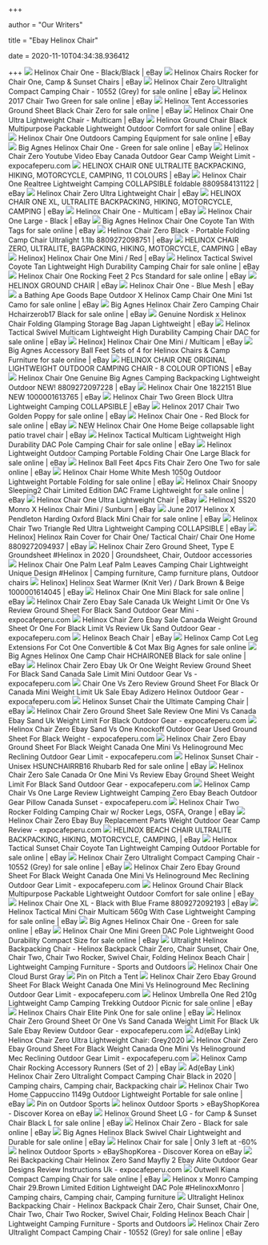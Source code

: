 +++
        
author = "Our Writers"
        
title = "Ebay Helinox Chair"
        
date = 2020-11-10T04:34:38.936412
        
+++
[ ![](https://i.ebayimg.com/images/g/R9AAAOSwFnVetjew/s-l300.jpg)](https://i.ebayimg.com/images/g/R9AAAOSwFnVetjew/s-l300.jpg) Helinox Chair One - Black/Black | eBay
[ ![](https://i.ebayimg.com/images/g/y08AAOSwTm1drYRV/s-l300.png)](https://i.ebayimg.com/images/g/y08AAOSwTm1drYRV/s-l300.png) Helinox Chairs Rocker for Chair One, Camp & Sunset Chairs | eBay
[ ![](https://i.ebayimg.com/images/g/ZygAAOSwVc9eSm9q/s-l640.jpg)](https://i.ebayimg.com/images/g/ZygAAOSwVc9eSm9q/s-l640.jpg) Helinox Chair Zero Ultralight Compact Camping Chair - 10552 (Grey) for sale  online | eBay
[ ![](https://i.ebayimg.com/images/g/eFwAAOSw6SNd9XHn/s-l640.jpg)](https://i.ebayimg.com/images/g/eFwAAOSw6SNd9XHn/s-l640.jpg) Helinox 2017 Chair Two Green for sale online | eBay
[ ![](https://i.ebayimg.com/images/g/AacAAOSw9RZd~G-1/s-l1600.png)](https://i.ebayimg.com/images/g/AacAAOSw9RZd~G-1/s-l1600.png) Helinox Tent Accessories Ground Sheet Black Chair Zero for sale online |  eBay
[ ![](https://i.ebayimg.com/images/g/o80AAOSwArNfR8BA/s-l300.png)](https://i.ebayimg.com/images/g/o80AAOSwArNfR8BA/s-l300.png) Helinox Chair One Ultra Lightweight Chair - Multicam | eBay
[ ![](https://i.ebayimg.com/images/g/R8EAAOSwj0tfnf0M/s-l1600.jpg)](https://i.ebayimg.com/images/g/R8EAAOSwj0tfnf0M/s-l1600.jpg) Helinox Ground Chair Black Multipurpose Packable Lightweight Outdoor  Comfort for sale online | eBay
[ ![](https://i.ebayimg.com/images/g/tY4AAOSwPz1eqM4x/s-l640.jpg)](https://i.ebayimg.com/images/g/tY4AAOSwPz1eqM4x/s-l640.jpg) Helinox Chair One Outdoors Camping Equipment for sale online | eBay
[ ![](https://i.ebayimg.com/images/g/4XkAAOSwf9RflIDm/s-l640.jpg)](https://i.ebayimg.com/images/g/4XkAAOSwf9RflIDm/s-l640.jpg) Big Agnes Helinox Chair One - Green for sale online | eBay
[ ![](https://www.expocafeperu.com/w/2020/02/helinox-chair-zero-youtube-helinox-chair-zero-video-helinox-chair-zero-ebay-helinox-chair-zero-canada.jpg)](https://www.expocafeperu.com/w/2020/02/helinox-chair-zero-youtube-helinox-chair-zero-video-helinox-chair-zero-ebay-helinox-chair-zero-canada.jpg) Helinox Chair Zero Youtube Video Ebay Canada Outdoor Gear Camp Weight Limit  - expocafeperu.com
[ ![](https://i.ebayimg.com/images/g/bE8AAOxyRNJSoIz9/s-l300.jpg)](https://i.ebayimg.com/images/g/bE8AAOxyRNJSoIz9/s-l300.jpg) HELINOX CHAIR ONE ULTRALITE BACKPACKING, HIKING, MOTORCYCLE, CAMPING, 11  COLOURS | eBay
[ ![](https://i.ebayimg.com/images/g/yrkAAOSwIRhfBAdp/s-l300.jpg)](https://i.ebayimg.com/images/g/yrkAAOSwIRhfBAdp/s-l300.jpg) Helinox Chair One Realtree Lightweight Camping COLLAPSIBLE foldable  8809584131122 | eBay
[ ![](https://i.ebayimg.com/images/g/SZYAAOSw3uxfZKvR/s-l400.png)](https://i.ebayimg.com/images/g/SZYAAOSw3uxfZKvR/s-l400.png) Helinox Chair Zero Ultra Lightweight Chair | eBay
[ ![](https://i.ebayimg.com/images/g/iHkAAOSwzbdbR2KL/s-l300.jpg)](https://i.ebayimg.com/images/g/iHkAAOSwzbdbR2KL/s-l300.jpg) HELINOX CHAIR ONE XL, ULTRALITE BACKPACKING, HIKING, MOTORCYCLE, CAMPING |  eBay
[ ![](https://i.ebayimg.com/images/g/TqcAAOSw0zpfVqrn/s-l300.jpg)](https://i.ebayimg.com/images/g/TqcAAOSw0zpfVqrn/s-l300.jpg) Helinox Chair One - Multicam | eBay
[ ![](https://i.ebayimg.com/images/g/G0IAAOSwMltfVsMr/s-l400.jpg)](https://i.ebayimg.com/images/g/G0IAAOSwMltfVsMr/s-l400.jpg) Helinox Chair One Large - Black | eBay
[ ![](https://i.ebayimg.com/images/g/f00AAOSw7TReM2B~/s-l640.jpg)](https://i.ebayimg.com/images/g/f00AAOSw7TReM2B~/s-l640.jpg) Big Agnes Helinox Chair One Coyote Tan With Tags for sale online | eBay
[ ![](https://i.ebayimg.com/images/g/8kcAAOSwAPVeciPK/s-l300.jpg)](https://i.ebayimg.com/images/g/8kcAAOSwAPVeciPK/s-l300.jpg) Helinox Chair Zero Black - Portable Folding Camp Chair Ultralight 1.1lb  8809272098751 | eBay
[ ![](https://i.ebayimg.com/images/g/zIAAAOSwc~NbSHqM/s-l300.jpg)](https://i.ebayimg.com/images/g/zIAAAOSwc~NbSHqM/s-l300.jpg) HELINOX CHAIR ZERO, ULTRALITE, BAGPACKING, HIKING, MOTORCYCLE, CAMPING |  eBay
[ ![](https://i.ebayimg.com/images/g/-3QAAOSwRKRfWco8/s-l300.jpg)](https://i.ebayimg.com/images/g/-3QAAOSwRKRfWco8/s-l300.jpg) Helinox] Helinox Chair One Mini / Red | eBay
[ ![](https://i.ebayimg.com/images/g/Xo0AAOSwM5lfIMbu/s-l640.jpg)](https://i.ebayimg.com/images/g/Xo0AAOSwM5lfIMbu/s-l640.jpg) Helinox Tactical Swivel Coyote Tan Lightweight High Durability Camping Chair  for sale online | eBay
[ ![](https://i.ebayimg.com/images/g/6uYAAOSwYSFeTaSA/s-l640.png)](https://i.ebayimg.com/images/g/6uYAAOSwYSFeTaSA/s-l640.png) Helinox Chair One Rocking Feet 2 Pcs Standard for sale online | eBay
[ ![](https://i.ebayimg.com/images/g/J-YAAOSw5P9drZdY/s-l300.jpg)](https://i.ebayimg.com/images/g/J-YAAOSw5P9drZdY/s-l300.jpg) HELINOX GROUND CHAIR | eBay
[ ![](https://i.ebayimg.com/images/g/5lYAAOSw8o5fVsHW/s-l300.jpg)](https://i.ebayimg.com/images/g/5lYAAOSw8o5fVsHW/s-l300.jpg) Helinox Chair One - Blue Mesh | eBay
[ ![](https://i.ebayimg.com/images/g/vJ0AAOSwlGpeTYzE/s-l640.jpg)](https://i.ebayimg.com/images/g/vJ0AAOSwlGpeTYzE/s-l640.jpg) a Bathing Ape Goods Bape Outdoor X Helinox Camp Chair One Mini 1st Camo for  sale online | eBay
[ ![](https://i.ebayimg.com/images/g/XMgAAOSwIW1fIh6t/s-l640.jpg)](https://i.ebayimg.com/images/g/XMgAAOSwIW1fIh6t/s-l640.jpg) Big Agnes Helinox Chair Zero Camping Chair Hchairzerob17 Black for sale  online | eBay
[ ![](https://i.ebayimg.com/images/g/iCEAAOSwYHZfESy~/s-l300.jpg)](https://i.ebayimg.com/images/g/iCEAAOSwYHZfESy~/s-l300.jpg) Genuine Nordisk x Helinox Chair Folding Glamping Storage Bag Japan  Lightweight | eBay
[ ![](https://i.ebayimg.com/images/g/KyoAAOSwArNfbDjW/s-l640.jpg)](https://i.ebayimg.com/images/g/KyoAAOSwArNfbDjW/s-l640.jpg) Helinox Tactical Swivel Multicam Lightweight High Durability Camping Chair  DAC for sale online | eBay
[ ![](https://i.ebayimg.com/images/g/r3QAAOSwvodfWdID/s-l300.jpg)](https://i.ebayimg.com/images/g/r3QAAOSwvodfWdID/s-l300.jpg) Helinox] Helinox Chair One Mini / Multicam | eBay
[ ![](https://i.ebayimg.com/images/g/toQAAOSwAQhdUPUK/s-l1600.png)](https://i.ebayimg.com/images/g/toQAAOSwAQhdUPUK/s-l1600.png) Big Agnes Accessory Ball Feet Sets of 4 for Helinox Chairs & Camp Furniture  for sale online | eBay
[ ![](https://i.ebayimg.com/images/g/qqMAAOSwhZlemowE/s-l300.jpg)](https://i.ebayimg.com/images/g/qqMAAOSwhZlemowE/s-l300.jpg) HELINOX CHAIR ONE ORIGINAL LIGHTWEIGHT OUTDOOR CAMPING CHAIR - 8 COLOUR  OPTIONS | eBay
[ ![](https://i.ebayimg.com/images/g/dq0AAOSwjWRe6mCh/s-l300.jpg)](https://i.ebayimg.com/images/g/dq0AAOSwjWRe6mCh/s-l300.jpg) Helinox Chair One Genuine Big Agnes Camping Backpacking Lightweight Outdoor  NEW! 8809272097228 | eBay
[ ![](https://i.ebayimg.com/images/g/GJAAAOSw7FFeU6HF/s-l300.jpg)](https://i.ebayimg.com/images/g/GJAAAOSw7FFeU6HF/s-l300.jpg) Helinox Chair One 1822151 Blue NEW 1000001613765 | eBay
[ ![](https://i.ebayimg.com/images/g/BIMAAOSwn4hfBXz3/s-l300.jpg)](https://i.ebayimg.com/images/g/BIMAAOSwn4hfBXz3/s-l300.jpg) Helinox Chair Two Green Block Ultra Lightweight Camping COLLAPSIBLE | eBay
[ ![](https://i.ebayimg.com/images/g/5LcAAOSwKCheCYQ5/s-l640.png)](https://i.ebayimg.com/images/g/5LcAAOSwKCheCYQ5/s-l640.png) Helinox 2017 Chair Two Golden Poppy for sale online | eBay
[ ![](https://i.ebayimg.com/images/g/lLsAAOSwIrNfemcF/s-l640.jpg)](https://i.ebayimg.com/images/g/lLsAAOSwIrNfemcF/s-l640.jpg) Helinox Chair One - Red Block for sale online | eBay
[ ![](https://i.ebayimg.com/images/g/C9kAAOSwcABeQv5W/s-l300.jpg)](https://i.ebayimg.com/images/g/C9kAAOSwcABeQv5W/s-l300.jpg) NEW Helinox Chair One Home Beige collapsable light patio travel chair | eBay
[ ![](https://i.ebayimg.com/images/g/AK4AAOSwkApfYOlP/s-l640.jpg)](https://i.ebayimg.com/images/g/AK4AAOSwkApfYOlP/s-l640.jpg) Helinox Tactical Multicam Lightweight High Durability DAC Pole Camping Chair  for sale online | eBay
[ ![](https://i.ebayimg.com/images/g/9NoAAOSw1z9eCOk1/s-l640.jpg)](https://i.ebayimg.com/images/g/9NoAAOSw1z9eCOk1/s-l640.jpg) Helinox Lightweight Outdoor Camping Portable Folding Chair One Large Black  for sale online | eBay
[ ![](https://i.ebayimg.com/images/g/3EUAAOSwZexfEIuZ/s-l640.jpg)](https://i.ebayimg.com/images/g/3EUAAOSwZexfEIuZ/s-l640.jpg) Helinox Ball Feet 4pcs Fits Chair Zero One Two for sale online | eBay
[ ![](https://i.ebayimg.com/images/g/9uAAAOSwYk5eTi-y/s-l640.jpg)](https://i.ebayimg.com/images/g/9uAAAOSwYk5eTi-y/s-l640.jpg) Helinox Chair Home White Mesh 1050g Outdoor Lightweight Portable Folding  for sale online | eBay
[ ![](https://i.ebayimg.com/images/g/oMgAAOSwpo9fbGHQ/s-l640.jpg)](https://i.ebayimg.com/images/g/oMgAAOSwpo9fbGHQ/s-l640.jpg) Helinox Chair Snoopy Sleeping2 Chair Limited Edition DAC Frame Lightweight  for sale online | eBay
[ ![](https://i.ebayimg.com/thumbs/images/g/ca0AAOSwhnNfZKvP/s-l225.jpg)](https://i.ebayimg.com/thumbs/images/g/ca0AAOSwhnNfZKvP/s-l225.jpg) Helinox Chair One Ultra Lightweight Chair | eBay
[ ![](https://i.ebayimg.com/images/g/X5MAAOSwENVfWc0K/s-l300.jpg)](https://i.ebayimg.com/images/g/X5MAAOSwENVfWc0K/s-l300.jpg) Helinox] SS20 Monro X Helinox Chair Mini / Sunburn | eBay
[ ![](https://i.ebayimg.com/images/g/oCEAAOSwIAxfSLo3/s-l640.jpg)](https://i.ebayimg.com/images/g/oCEAAOSwIAxfSLo3/s-l640.jpg) June 2017 Helinox X Pendleton Harding Oxford Black Mini Chair for sale  online | eBay
[ ![](https://i.ebayimg.com/images/g/VogAAOSwadhfBUPu/s-l400.jpg)](https://i.ebayimg.com/images/g/VogAAOSwadhfBUPu/s-l400.jpg) Helinox Chair Two Triangle Red Ultra Lightweight Camping COLLAPSIBLE | eBay
[ ![](https://i.ebayimg.com/images/g/P6kAAOSw23tdsrEP/s-l300.png)](https://i.ebayimg.com/images/g/P6kAAOSw23tdsrEP/s-l300.png) Helinox] Helinox Rain Cover for Chair One/ Tactical Chair/ Chair One Home  8809272094937 | eBay
[ ![](https://i.pinimg.com/originals/59/d8/0d/59d80dc56f23356a0713059647bcb154.jpg)](https://i.pinimg.com/originals/59/d8/0d/59d80dc56f23356a0713059647bcb154.jpg) Helinox Chair Zero Ground Sheet, Type E Groundsheet #Helinox in 2020 |  Groundsheet, Chair, Outdoor accessories
[ ![](https://i.pinimg.com/originals/06/27/65/06276574383e457e4118d4ed33c4301c.jpg)](https://i.pinimg.com/originals/06/27/65/06276574383e457e4118d4ed33c4301c.jpg) Helinox Chair One Palm Leaf Palm Leaves Camping Chair Lightweight Unique  Design #Helinox | Camping furniture, Camp furniture plans, Outdoor chairs
[ ![](https://i.ebayimg.com/images/g/6TIAAOSwffReCvHs/s-l300.png)](https://i.ebayimg.com/images/g/6TIAAOSwffReCvHs/s-l300.png) Helinox] Helinox Seat Warmer (Knit Ver) / Dark Brown & Beige 1000001614045  | eBay
[ ![](https://i.ebayimg.com/images/g/V04AAOSw86de4Di1/s-l640.jpg)](https://i.ebayimg.com/images/g/V04AAOSw86de4Di1/s-l640.jpg) Helinox Chair One Mini Black for sale online | eBay
[ ![](https://www.expocafeperu.com/w/2020/06/helinox-chair-zero-ebay-sale-canada-uk-weight-limit-or-one-vs-review-ground-sheet-for-black-sand.JPG)](https://www.expocafeperu.com/w/2020/06/helinox-chair-zero-ebay-sale-canada-uk-weight-limit-or-one-vs-review-ground-sheet-for-black-sand.JPG) Helinox Chair Zero Ebay Sale Canada Uk Weight Limit Or One Vs Review Ground  Sheet For Black Sand Outdoor Gear Mini - expocafeperu.com
[ ![](https://www.expocafeperu.com/w/2020/06/helinox-chair-zero-ebay-sale-canada-weight-ground-sheet-or-one-for-black-limit-vs-review-uk-sand.jpg)](https://www.expocafeperu.com/w/2020/06/helinox-chair-zero-ebay-sale-canada-weight-ground-sheet-or-one-for-black-limit-vs-review-uk-sand.jpg) Helinox Chair Zero Ebay Sale Canada Weight Ground Sheet Or One For Black  Limit Vs Review Uk Sand Outdoor Gear - expocafeperu.com
[ ![](https://i.ebayimg.com/images/g/BaoAAOSwK7ZfcpaC/s-l300.jpg)](https://i.ebayimg.com/images/g/BaoAAOSwK7ZfcpaC/s-l300.jpg) Helinox Beach Chair | eBay
[ ![](https://i.ebayimg.com/images/g/iXoAAOSw-uRfDgxS/s-l1600.jpg)](https://i.ebayimg.com/images/g/iXoAAOSw-uRfDgxS/s-l1600.jpg) Helinox Camp Cot Leg Extensions For Cot One Convertible & Cot Max Big Agnes  for sale online
[ ![](https://i.ebayimg.com/images/g/uQwAAOSwveNeTd~q/s-l640.jpg)](https://i.ebayimg.com/images/g/uQwAAOSwveNeTd~q/s-l640.jpg) Big Agnes Helinox One Camp Chair HCHAIRONEB Black for sale online | eBay
[ ![](https://www.expocafeperu.com/w/2020/06/helinox-chair-zero-ebay-uk-or-one-weight-review-ground-sheet-for-black-sand-canada-sale-limit-mini.jpg)](https://www.expocafeperu.com/w/2020/06/helinox-chair-zero-ebay-uk-or-one-weight-review-ground-sheet-for-black-sand-canada-sale-limit-mini.jpg) Helinox Chair Zero Ebay Uk Or One Weight Review Ground Sheet For Black Sand  Canada Sale Limit Mini Outdoor Gear Vs - expocafeperu.com
[ ![](https://www.expocafeperu.com/w/2020/06/chair-one-vs-zero-review-ground-sheet-for-black-or-canada-mini-weight-limit-uk-sale-ebay-adizero.jpg)](https://www.expocafeperu.com/w/2020/06/chair-one-vs-zero-review-ground-sheet-for-black-or-canada-mini-weight-limit-uk-sale-ebay-adizero.jpg) Chair One Vs Zero Review Ground Sheet For Black Or Canada Mini Weight Limit  Uk Sale Ebay Adizero Helinox Outdoor Gear - expocafeperu.com
[ ![](https://i.ebayimg.com/images/g/6o0AAOSwUV9Wmnvg/s-l300.jpg)](https://i.ebayimg.com/images/g/6o0AAOSwUV9Wmnvg/s-l300.jpg) Helinox Sunset Chair the Ultimate Camping Chair | eBay
[ ![](https://www.expocafeperu.com/w/2020/06/helinox-chair-zero-ground-sheet-sale-review-one-mini-vs-canada-ebay-sand-uk-weight-limit-for-black.jpg)](https://www.expocafeperu.com/w/2020/06/helinox-chair-zero-ground-sheet-sale-review-one-mini-vs-canada-ebay-sand-uk-weight-limit-for-black.jpg) Helinox Chair Zero Ground Sheet Sale Review One Mini Vs Canada Ebay Sand Uk  Weight Limit For Black Outdoor Gear - expocafeperu.com
[ ![](https://www.expocafeperu.com/w/2020/02/helinox-chair-zero-ebay-helinox-chair-zero-sand-helinox-chair-zero-vs-chair-one-helinox-chair-zero-knockoff.jpg)](https://www.expocafeperu.com/w/2020/02/helinox-chair-zero-ebay-helinox-chair-zero-sand-helinox-chair-zero-vs-chair-one-helinox-chair-zero-knockoff.jpg) Helinox Chair Zero Ebay Sand Vs One Knockoff Outdoor Gear Used Ground Sheet  For Black Weight - expocafeperu.com
[ ![](https://www.expocafeperu.com/w/2020/06/helinox-chair-zero-ebay-ground-sheet-for-black-weight-canada-one-mini-vs-helinoground-mec-reclining.jpg)](https://www.expocafeperu.com/w/2020/06/helinox-chair-zero-ebay-ground-sheet-for-black-weight-canada-one-mini-vs-helinoground-mec-reclining.jpg) Helinox Chair Zero Ebay Ground Sheet For Black Weight Canada One Mini Vs  Helinoground Mec Reclining Outdoor Gear Limit - expocafeperu.com
[ ![](https://i.ebayimg.com/images/g/ip4AAOSwmtFflOJF/s-l1600.jpg)](https://i.ebayimg.com/images/g/ip4AAOSwmtFflOJF/s-l1600.jpg) Helinox Sunset Chair - Unisex HSUNCHAIRRB16 Rhubarb Red for sale online |  eBay
[ ![](https://www.expocafeperu.com/w/2020/06/helinox-chair-zero-sale-canada-or-one-mini-vs-review-ebay-ground-sheet-weight-limit-for-black-sand.jpg)](https://www.expocafeperu.com/w/2020/06/helinox-chair-zero-sale-canada-or-one-mini-vs-review-ebay-ground-sheet-weight-limit-for-black-sand.jpg) Helinox Chair Zero Sale Canada Or One Mini Vs Review Ebay Ground Sheet  Weight Limit For Black Sand Outdoor Gear - expocafeperu.com
[ ![](https://www.expocafeperu.com/w/2019/11/helinox-camp-chair-vs-chair-one-helinox-chair-one-large-review-lightweight-camping-chair-helinox-chair-zero-ebay.jpg)](https://www.expocafeperu.com/w/2019/11/helinox-camp-chair-vs-chair-one-helinox-chair-one-large-review-lightweight-camping-chair-helinox-chair-zero-ebay.jpg) Helinox Camp Chair Vs One Large Review Lightweight Camping Zero Ebay Beach  Outdoor Gear Pillow Canada Sunset - expocafeperu.com
[ ![](https://i.ebayimg.com/images/g/yF8AAOSwBdRfi5Ex/s-l300.jpg)](https://i.ebayimg.com/images/g/yF8AAOSwBdRfi5Ex/s-l300.jpg) Helinox Chair Two Rocker Folding Camping Chair w/ Rocker Legs, OSFA, Orange  | eBay
[ ![](https://www.expocafeperu.com/w/2020/02/helinox-chair-zero-ebay-helinox-chair-zero-buy-helinox-chair-zero-replacement-parts-helinox-chair-zero-weight.jpg)](https://www.expocafeperu.com/w/2020/02/helinox-chair-zero-ebay-helinox-chair-zero-buy-helinox-chair-zero-replacement-parts-helinox-chair-zero-weight.jpg) Helinox Chair Zero Ebay Buy Replacement Parts Weight Outdoor Gear Camp  Review - expocafeperu.com
[ ![](https://i.ebayimg.com/images/g/0skAAOSwapNbTgN9/s-l400.jpg)](https://i.ebayimg.com/images/g/0skAAOSwapNbTgN9/s-l400.jpg) HELINOX BEACH CHAIR ULTRALITE BACKPACKING, HIKING, MOTORCYCLE, CAMPING, |  eBay
[ ![](https://i.ebayimg.com/images/g/1XIAAOSwHZJfR019/s-l1600.jpg)](https://i.ebayimg.com/images/g/1XIAAOSwHZJfR019/s-l1600.jpg) Helinox Tactical Sunset Chair Coyote Tan Lightweight Camping Outdoor  Portable for sale online | eBay
[ ![](https://i.ebayimg.com/images/g/0C4AAOSwTepfVpq-/s-l1600.jpg)](https://i.ebayimg.com/images/g/0C4AAOSwTepfVpq-/s-l1600.jpg) Helinox Chair Zero Ultralight Compact Camping Chair - 10552 (Grey) for sale  online | eBay
[ ![](https://www.expocafeperu.com/w/2020/06/helinox-chair-zero-or-one-weight-limit-sale-canada-ground-sheet-review-mini-vs-uk-sand-ebay-for.jpg)](https://www.expocafeperu.com/w/2020/06/helinox-chair-zero-or-one-weight-limit-sale-canada-ground-sheet-review-mini-vs-uk-sand-ebay-for.jpg) Helinox Chair Zero Ebay Ground Sheet For Black Weight Canada One Mini Vs  Helinoground Mec Reclining Outdoor Gear Limit - expocafeperu.com
[ ![](https://i.ebayimg.com/thumbs/images/g/KngAAOSw-XRe4lri/s-l200.jpg)](https://i.ebayimg.com/thumbs/images/g/KngAAOSw-XRe4lri/s-l200.jpg) Helinox Ground Chair Black Multipurpose Packable Lightweight Outdoor  Comfort for sale online | eBay
[ ![](https://i.ebayimg.com/images/g/qI0AAOSwp7de6YxT/s-l300.jpg)](https://i.ebayimg.com/images/g/qI0AAOSwp7de6YxT/s-l300.jpg) Helinox Chair One XL - Black with Blue Frame 8809272092193 | eBay
[ ![](https://i.ebayimg.com/images/g/FKkAAOSw-BJfm4pD/s-l1600.jpg)](https://i.ebayimg.com/images/g/FKkAAOSw-BJfm4pD/s-l1600.jpg) Helinox Tactical Mini Chair Multicam 560g With Case Lightweight Camping for  sale online | eBay
[ ![](https://i.ebayimg.com/images/g/RHwAAOSwHK1flIDm/s-l640.jpg)](https://i.ebayimg.com/images/g/RHwAAOSwHK1flIDm/s-l640.jpg) Big Agnes Helinox Chair One - Green for sale online | eBay
[ ![](https://i.ebayimg.com/images/g/3p8AAOSwhQleid4Y/s-l1600.jpg)](https://i.ebayimg.com/images/g/3p8AAOSwhQleid4Y/s-l1600.jpg) Helinox Chair One Mini Green DAC Pole Lightweight Good Durability Compact  Size for sale online | eBay
[ ![](http://www.portablegeneratorsolutions.com/folding-chairs/Images/Helinox-Chair-One-Camp-Backpacking-Chair-Aspen-Meadow-Green-t.jpg)](http://www.portablegeneratorsolutions.com/folding-chairs/Images/Helinox-Chair-One-Camp-Backpacking-Chair-Aspen-Meadow-Green-t.jpg) Ultralight Helinox Backpacking Chair - Helinox Backpack Chair Zero, Chair  Sunset, Chair One, Chair Two, Chair Two Rocker, Swivel Chair, Folding  Helinox Beach Chair | Lightweight Camping Furniture - Sports and Outdoors
[ ![](https://sep.yimg.com/ay/yhst-3786489705811/big-agnes-helinox-chair-one-cloud-burst-gray-3.jpg)](https://sep.yimg.com/ay/yhst-3786489705811/big-agnes-helinox-chair-one-cloud-burst-gray-3.jpg) Helinox Chair One Cloud Burst Gray
[ ![](https://i.pinimg.com/originals/e9/fd/4a/e9fd4ab4b281e14a7f7716c3151a9be9.jpg)](https://i.pinimg.com/originals/e9/fd/4a/e9fd4ab4b281e14a7f7716c3151a9be9.jpg) Pin on Pitch a Tent
[ ![](https://www.expocafeperu.com/w/2020/06/helinox-chair-zero-one-mini-vs-sale-uk-or-ebay-canada-ground-sheet-helinochair-mesh-basecamp-gear-712x712.jpg)](https://www.expocafeperu.com/w/2020/06/helinox-chair-zero-one-mini-vs-sale-uk-or-ebay-canada-ground-sheet-helinochair-mesh-basecamp-gear-712x712.jpg) Helinox Chair Zero Ebay Ground Sheet For Black Weight Canada One Mini Vs  Helinoground Mec Reclining Outdoor Gear Limit - expocafeperu.com
[ ![](https://i.ebayimg.com/images/g/lL8AAOSwH-9efoL-/s-l640.jpg)](https://i.ebayimg.com/images/g/lL8AAOSwH-9efoL-/s-l640.jpg) Helinox Umbrella One Red 210g Lightweight Camp Camping Trekking Outdoor  Picnic for sale online | eBay
[ ![](https://i.ebayimg.com/images/g/mmAAAOSweH1e~Ya5/s-l400.jpg)](https://i.ebayimg.com/images/g/mmAAAOSweH1e~Ya5/s-l400.jpg) Helinox Chairs Chair Elite Pink One for sale online | eBay
[ ![](https://www.expocafeperu.com/w/2020/06/helinox-chair-zero-ground-sheet-or-one-vs-sand-canada-weight-limit-for-black-uk-sale-ebay-review-scaled.jpg)](https://www.expocafeperu.com/w/2020/06/helinox-chair-zero-ground-sheet-or-one-vs-sand-canada-weight-limit-for-black-uk-sale-ebay-review-scaled.jpg) Helinox Chair Zero Ground Sheet Or One Vs Sand Canada Weight Limit For  Black Uk Sale Ebay Review Outdoor Gear - expocafeperu.com
[ ![](https://i.pinimg.com/474x/4b/15/cd/4b15cde96466d611c9bb64342d4a8a81.jpg)](https://i.pinimg.com/474x/4b/15/cd/4b15cde96466d611c9bb64342d4a8a81.jpg) Ad(eBay Link) Helinox Chair Zero Ultra Lightweight Chair: Grey2020
[ ![](https://www.expocafeperu.com/w/2020/06/helinox-chair-zero-sale-canada-weight-limit-review-vs-one-sand-ebay-ground-sheet-for-black-mini-or-1092x458.jpg)](https://www.expocafeperu.com/w/2020/06/helinox-chair-zero-sale-canada-weight-limit-review-vs-one-sand-ebay-ground-sheet-for-black-mini-or-1092x458.jpg) Helinox Chair Zero Ebay Ground Sheet For Black Weight Canada One Mini Vs  Helinoground Mec Reclining Outdoor Gear Limit - expocafeperu.com
[ ![](https://i.ebayimg.com/images/g/rNMAAOSw3-te-jqp/s-l300.jpg)](https://i.ebayimg.com/images/g/rNMAAOSw3-te-jqp/s-l300.jpg) Helinox Camp Chair Rocking Accessory Runners (Set of 2) | eBay
[ ![](https://i.pinimg.com/474x/a0/7f/62/a07f623d3ff8d88d5cc7e1afc033fbc5.jpg)](https://i.pinimg.com/474x/a0/7f/62/a07f623d3ff8d88d5cc7e1afc033fbc5.jpg) Ad(eBay Link) Helinox Chair Zero Ultralight Compact Camping Chair Black in  2020 | Camping chairs, Camping chair, Backpacking chair
[ ![](https://i.ebayimg.com/images/g/apUAAOSwgbVdAfZE/s-l1600.jpg)](https://i.ebayimg.com/images/g/apUAAOSwgbVdAfZE/s-l1600.jpg) Helinox Chair Two Home Cappuccino 1149g Outdoor Lightweight Portable for  sale online | eBay
[ ![](https://i.pinimg.com/474x/b8/b7/97/b8b7971f1f3a33730e1afc8f6593d394.jpg)](https://i.pinimg.com/474x/b8/b7/97/b8b7971f1f3a33730e1afc8f6593d394.jpg) Pin on Outdoor Sports
[ ![](https://i.ebayimg.com/00/s/MTIwMFgxMjAw/z/rD8AAOSwXrpfWc2P/$_1.JPG)](https://i.ebayimg.com/00/s/MTIwMFgxMjAw/z/rD8AAOSwXrpfWc2P/$_1.JPG) helinox Outdoor Sports > eBayShopKorea - Discover Korea on eBay
[ ![](https://i.ebayimg.com/images/g/kBMAAOSwlnVeTVna/s-l640.jpg)](https://i.ebayimg.com/images/g/kBMAAOSwlnVeTVna/s-l640.jpg) Helinox Ground Sheet LG - for Camp & Sunset Chair Black L for sale online |  eBay
[ ![](https://i.ebayimg.com/images/g/CxIAAOSweFJfVcJp/s-l225.jpg)](https://i.ebayimg.com/images/g/CxIAAOSweFJfVcJp/s-l225.jpg) Helinox Chair Zero - Black for sale online | eBay
[ ![](https://i.ebayimg.com/images/g/IPsAAOSwspddTPKN/s-l600.jpg)](https://i.ebayimg.com/images/g/IPsAAOSwspddTPKN/s-l600.jpg) Big Agnes Helinox Black Swivel Chair Lightweight and Durable for sale  online | eBay
[ ![](https://www.used.forsale/sh-img/1550049656-12831300_helinox%2Bchair.jpg)](https://www.used.forsale/sh-img/1550049656-12831300_helinox%2Bchair.jpg) Helinox Chair for sale | Only 3 left at -60%
[ ![](https://i.ebayimg.com/00/s/MTQwMFgxNDAw/z/tYgAAOSwzMFfWc7x/$_1.JPG)](https://i.ebayimg.com/00/s/MTQwMFgxNDAw/z/tYgAAOSwzMFfWc7x/$_1.JPG) helinox Outdoor Sports > eBayShopKorea - Discover Korea on eBay
[ ![](https://www.expocafeperu.com/w/2019/12/rei-backpacking-chair-helinox-chair-zero-sand-mayfly-chair-2-helinox-chair-zero-ebay.jpg)](https://www.expocafeperu.com/w/2019/12/rei-backpacking-chair-helinox-chair-zero-sand-mayfly-chair-2-helinox-chair-zero-ebay.jpg) Rei Backpacking Chair Helinox Zero Sand Mayfly 2 Ebay Alite Outdoor Gear  Designs Review Instructions Uk - expocafeperu.com
[ ![](https://i.ebayimg.com/images/g/Y~AAAOSwV9JeeXxj/s-l640.jpg)](https://i.ebayimg.com/images/g/Y~AAAOSwV9JeeXxj/s-l640.jpg) Outwell Kiana Compact Camping Chair for sale online | eBay
[ ![](https://i.pinimg.com/originals/4a/fb/c8/4afbc85f064167d0a8ef40f9d03d31c9.jpg)](https://i.pinimg.com/originals/4a/fb/c8/4afbc85f064167d0a8ef40f9d03d31c9.jpg) Helinox x Monro Camping Chair 29.Brown Limited Edition Lightweight DAC Pole  #HelinoxxMonro | Camping chairs, Camping chair, Camping furniture
[ ![](http://www.portablegeneratorsolutions.com/folding-chairs/Images/Helinox-Chair-Zero-Black-Portable-Ultralight-Folding-Camp-Backpacking-Chair-t.jpg)](http://www.portablegeneratorsolutions.com/folding-chairs/Images/Helinox-Chair-Zero-Black-Portable-Ultralight-Folding-Camp-Backpacking-Chair-t.jpg) Ultralight Helinox Backpacking Chair - Helinox Backpack Chair Zero, Chair  Sunset, Chair One, Chair Two, Chair Two Rocker, Swivel Chair, Folding  Helinox Beach Chair | Lightweight Camping Furniture - Sports and Outdoors
[ ![](https://i.ebayimg.com/images/g/cHEAAOSwTzpfVpp1/s-l1600.jpg)](https://i.ebayimg.com/images/g/cHEAAOSwTzpfVpp1/s-l1600.jpg) Helinox Chair Zero Ultralight Compact Camping Chair - 10552 (Grey) for sale  online | eBay
